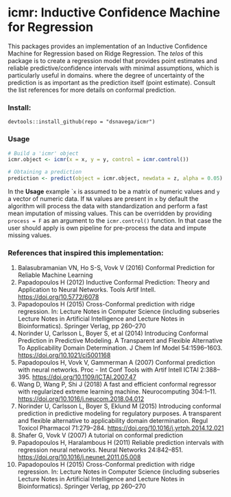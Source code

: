 icmr: Inductive Confidence Machine for Regression
=================================================

This packages provides an implementation of an Inductive Confidence
Machine for Regression based on Ridge Regression. The *telos* of this
package is to create a regression model that provides point estimates
and reliable predictive/confidence intervals with minimal assumptions,
which is particularly useful in domains. where the degree of uncertainty
of the prediction is as important as the prediction itself (point
estimate). Consult the list references for more details on conformal
prediction.

### Install:

    devtools::install_github(repo = "dsnavega/icmr")

### Usage

``` r
# Build a 'icmr' object
icmr.object <- icmr(x = x, y = y, control = icmr.control())

# Obtaining a prediction
prediction <- predict(object = icmr.object, newdata = z, alpha = 0.05)
```

In the **Usage** example \``x` is assumed to be a matrix of numeric
values and `y` a vector of numeric data. If `NA` values are present in
`x` by default the algorithm will process the data with standardization
and perform a fast mean imputation of missing values. This can be
overridden by providing `process = F` as an argument to the
`icmr.control()` function. In that case the user should apply is own
pipeline for pre-process the data and impute missing values.

### References that inspired this implementation:

1.  Balasubramanian VN, Ho S-S, Vovk V (2016) Conformal Prediction for
    Reliable Machine Learning
2.  Papadopoulos H (2012) Inductive Conformal Prediction: Theory and
    Application to Neural Networks. Tools Artif Intell.
    <a href="https://doi.org/10.5772/6078" class="uri">https://doi.org/10.5772/6078</a>
3.  Papadopoulos H (2015) Cross-Conformal prediction with ridge
    regression. In: Lecture Notes in Computer Science (including
    subseries Lecture Notes in Artificial Intelligence and Lecture Notes
    in Bioinformatics). Springer Verlag, pp 260–270
4.  Norinder U, Carlsson L, Boyer S, et al (2014) Introducing Conformal
    Prediction in Predictive Modeling. A Transparent and Flexible
    Alternative To Applicability Domain Determination. J Chem Inf Model
    54:1596–1603.
    <a href="https://doi.org/10.1021/ci5001168" class="uri">https://doi.org/10.1021/ci5001168</a>
5.  Papadopoulos H, Vovk V, Gammerman A (2007) Conformal prediction with
    neural networks. Proc - Int Conf Tools with Artif Intell ICTAI
    2:388–395.
    <a href="https://doi.org/10.1109/ICTAI.2007.47" class="uri">https://doi.org/10.1109/ICTAI.2007.47</a>
6.  Wang D, Wang P, Shi J (2018) A fast and efficient conformal
    regressor with regularized extreme learning machine. Neurocomputing
    304:1–11.
    <a href="https://doi.org/10.1016/j.neucom.2018.04.012" class="uri">https://doi.org/10.1016/j.neucom.2018.04.012</a>
7.  Norinder U, Carlsson L, Boyer S, Eklund M (2015) Introducing
    conformal prediction in predictive modeling for regulatory purposes.
    A transparent and flexible alternative to applicability domain
    determination. Regul Toxicol Pharmacol 71:279–284.
    <a href="https://doi.org/10.1016/j.yrtph.2014.12.021" class="uri">https://doi.org/10.1016/j.yrtph.2014.12.021</a>
8.  Shafer G, Vovk V (2007) A tutorial on conformal prediction
9.  Papadopoulos H, Haralambous H (2011) Reliable prediction intervals
    with regression neural networks. Neural Networks 24:842–851.
    <a href="https://doi.org/10.1016/j.neunet.2011.05.008" class="uri">https://doi.org/10.1016/j.neunet.2011.05.008</a>
10. Papadopoulos H (2015) Cross-Conformal prediction with ridge
    regression. In: Lecture Notes in Computer Science (including
    subseries Lecture Notes in Artificial Intelligence and Lecture Notes
    in Bioinformatics). Springer Verlag, pp 260–270
